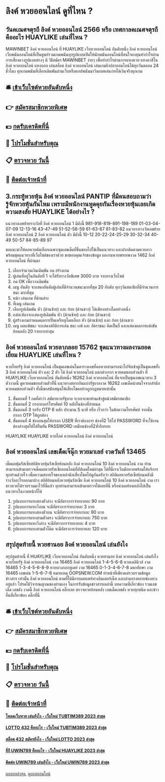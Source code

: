 # ลิงค์ หวยออนไลน์ ดูที่ไหน ?
## วันคเณศจตุรถี ลิงค์ หวยออนไลน์ 2566 หรือ เทศกาลคเณศจตุรถี คืออะไร HUAYLIKE เล่นที่ไหน ?
MAWINBET ลิงค์ หวยออนไลน์ ที่ HUAYLIKE เว็บหวยออนไลน์ อันดับหนึ่ง ลิงค์ หวยออนไลน์ เว็บพนันออนไลน์ที่เป็นศูนย์รวมเกมพนันทุกรูปแบบเปิดให้นักพนันออนไลน์ที่สนใจลงทุนทำกำไรผ่านการเสี่ยงดวงรูปแบบต่างๆ มี วิธีสมัคร MAWINBET ง่ายๆ เพื่อทำกำไรผ่านการแทงหวย แทงคาสิโน ลิงค์ หวยออนไลน์ แทงบอล เล่นสล็อต ลิงค์ หวยออนไลน์ เล่นเกมยิงปลาออนไลน์ได้ทุกวันตลอด 24 ชั่วโมง ทุกเกมพนันที่เลือกเดิมพันผ่านเว็บหรือแอปพนันมาวินเบทเล่นง่ายได้เงินจริงทุกเกม

## 🛎 [เข้าเว็บไซต์หวยอันดับหนึ่ง](https://bit.ly/3BG5bNw)
## 👉 [สมัครสมาชิกหวยพิเศษ](https://bit.ly/3BG5bNw)
## 💵 [กดรับเครดิตที่นี่](https://bit.ly/3C3mvgS)
## 👑 [โปรโมชั่นสำหรับตุณ](https://bit.ly/3C3mvgS)
## 📋 [ตรวจหวย วันนี้](https://bit.ly/3C3mvgS)
## 📱 [ติดต่อเจ้าหน้าที่](https://bit.ly/3C3mvgS)

## 3.กระทู้หวยหุ้น ลิงค์ หวยออนไลน์ PANTIP ที่มีคนสอบถามว่ารู้จักหวยหุ้นกันไหม เพราะมีพนักงานพูดคุยกันเรื่องหวยหุ้นเลยเกิดความสงสัย HUAYLIKE ได้อย่างไร ?
แนวทางเลขท้ายรางวัลที่ ลิงค์ หวยออนไลน์ 1 มีดังนี้
981-918-819-891-198-189
01-03-04-07-09
12-13-16
43-47-49
51-52-58-59
61-63-67
81-83-82
แนวทางรางวัลเลขท้าย ลิงค์ หวยออนไลน์ 2 ลิงค์ หวยออนไลน์ ตัว มีดังนี้
10-12
20-22-24-25-29
30-32-34
40-49
50-57
84-85-89
97

ขอแนะนำให้คอหวยคัดเลือกเฉพาะชุดเลขเด็ดที่ชื่นชอบไปใช้เป็นแนวทาง และฝากติดตามหวยลาว พร้อมชุดแนวทางที่เว็บไซต์ของเราด้วย
ขอขอบคุณเจ้าของข้อมูล
ผลงานหวยพรเทพงวด 1462 ลิงค์ หวยออนไลน์ ที่ผ่านมา
1. เลือกจำนวนเงินเดิมพัน กด สร้างเกม
2. ผู้เล่นที่อยู่ในอันดับที่ 1 จะได้รับรางวัลพิเศษ 3000 บาท จากทางเว็บไซต์
3. กด OK เพื่อวางเดิมพัน
4. เมนู อันดับ จะเเสดงอันดับผู้เล่นที่มีจำนวนชนะมากที่สุด 20 อับดับ ทุกๆวันสมาชิกที่มีจำนวนการชนะ มากที่สุด
5. หน้า เล่นเกม ที่ด้านล่าง
6. ที่เมนู เล่นเกม
7. เลือกรูปเดิมพัน หัว (ด้านซ้าย) เเละ ก้อย (ด้านขวา) ได้เพียงอย่างใดอย่างหนึ่ง
8. เเต่ละห้องจะเเสดงรูปเดิมพัน หัว (ด้านซ้าย) เเละ ก้อย (ด้านขวา)
9. ผู้สร้างเกมกำหนดผลการปั่นเหรียญโดยเลือก หัว (ด้านซ้าย) เเละ ก้อย (ด้านขวา
10. เมนู ผลเเพ้ชนะ จะเเสดงสถิติการเล่น ชนะ เเพ้ และ อัตราชนะ คิดเป็นกี่ และแสดงผลการเเข่งขันย้อนหลัง 20 รายการล่าสุด

## ลิงค์ หวยออนไลน์ หวยลาภลอย 15762 ชุดแนวทางผลงานยอดเยี่ยม HUAYLIKE เล่นที่ไหน ?
หวยไทยรัฐ ลิงค์ หวยออนไลน์ เป็นชุดเลขเด่นในตารางเลขที่คอหวยสามารถนำไปจับเข้าคู่เป็นชุดเลขทั้ง 3 ลิงค์ หวยออนไลน์ ตัว และ 2 ตัว ได้ ลิงค์ หวยออนไลน์ แตกต่างจาก หวยคมชอบส่วนตัว ที่ HUAYLIKE เว็บหวยออนไลน์ อันดับหนึ่ง 16262 ลิงค์ หวยออนไลน์ ที่แจกเป็นชุดเลขแนวทาง 3 ตัวงวดนี้ ดูหวยคมชอบส่วนตัวที่นี่ แนวทางสลากกินแบ่งรัฐบาลงวด 16262 เลขเด็ดน่าสนใจจากสำนักหวยคมชอบส่วนตัว ทั้งนี้ขอสนับสนุนให้เสี่ยงโชคอย่างถูกกฎหมายเท่านั้น
1. ขั้นตอนที่ 1 กดที่คำว่า สมัครหวยรัฐบาล ระบบจะพาท่านเข้าสู่หน้าสมัครสมาชิก
2. ขั้นตอนที่ 2 กรอกเบอร์โทรศัพท์ 10 หลักในช่องที่กำหนด
3. ขั้นตอนที่ 3 รอรับ OTP 6 หลัก ประมาน 5 นาที หรือ เร็วกว่า ในข้อความโทรศัพท์ จากนั้นกรอก OTP ให้ถูกต้อง
4. ขั้นตอนที่ 4 ช่องบนสุดให้กรอก USER ที่เราต้องการ ช่องที่2 ให้ใส่ PASSWORD ที่จะใช้งาน ช่องล่างสุดให้ใส่ยืนยัน PASSWORD เหมือนช่องที่2ซ้ำอีกรอบ

 HUAYLIKE HUAYLIKE หวยไลค์ หวยออนไลน์ ลิงค์ หวยออนไลน์

## ลิงค์ หวยออนไลน์ เลขเด็ดเจ๊นุ๊ก หวยมาเลย์ งวดวันที่ 13465
เช็คผลหุ้นรัสเซียสถิติหวยหุ้นรัสเซียย้อนหลัง ลิงค์ หวยออนไลน์ 10 ลิงค์ หวยออนไลน์ งวด ท่านสามารถเข้ามาตรวจเช็คผลหวยรัสเซียออนไลน์ที่อัปเดตใหม่ล่าสุด ได้ที่นี่เราเว็บมักหวยพร้อมให้บริการทุกท่านด้วยใจ เพื่อความสบายใจของเหล่านักเสี่ยงโชคไปดูกันครับว่า สถิติผลหวยรัสเซียย้อนหลังมีรางวัลอะไรออกมาบ้าง
สถิติย้อนหลังหวยหุ้นรัสเซีย ลิงค์ หวยออนไลน์ 10 ลิงค์ หวยออนไลน์ งวด เราชาวหวยได้รวบรวมมาไว้ที่นี่แล้ว ทุกท่านสามารถเข้ามาตรวจได้เลยที่นี่ หรือนำผลย้อนหลังไปเป็นแนวทางในงวดหน้าก็ได้
1. รูปแบบการแทงสองตัวล่าง จะมีอัตราการจ่ายบาทละ 90 บาท
2. รูปแบบการแทงวิ่งบน จะมีอัตราการจ่ายบาทละ 3 บาท
3. รูปแบบการแทงสองตัวบน จะมีอัตราการจ่ายบาทละ 90 บาท
4. รูปแบบการแทงสามตัวตรง จะมีอัตราการจ่ายบาทละ 750 บาท
5. รูปแบบการแทงวิ่งล่าง จะมีอัตราการจ่ายบาทละ 4 บาท
6. รูปแบบการแทงสามตัวโต๊ด จะมีอัตราการจ่ายบาทละ 120 บาท

## สรุปสุดท้ายนี้ หวยฮานอย ลิงค์ หวยออนไลน์ เล่นยังไง
สรุปสุดท้ายนี้ ที่ HUAYLIKE เว็บหวยออนไลน์ อันดับหนึ่ง หวยฮานอย ลิงค์ หวยออนไลน์ เล่นยังไง หวยไทยรัฐ ลิงค์ หวยออนไลน์ งวด 16465 ลิงค์ หวยออนไลน์ 1-4-5-6-8
หวยเดลินิวส์ งวด 16465 1-3-4-5-6-8-9
หวยบางกอกทูเดย์ งวด 16465 0-1-3-4-6-7-8
มหาทักษา งวด 16465 เลขเด่น 1-5-6-7-8
หมายเหตุ OOPSNEW.COM ทำหน้าที่เพียงแค่รวบรวมข้อมูล ข่าวสาร เท่านั้น ลิงค์ หวยออนไลน์ ตามที่ได้มีการเผยแพร่ทางอินเตอร์เน็ท และผ่านทางหลายช่องทางอยู่แล้ว โปรดใช้วิจารณญาณของท่านเอง ในการรับข้อมูลข่าวสารเหล่านี้
บทความที่เกี่ยวข้อง
รวมเลขเด็ด เลขดัง งวดนี้ ลิงค์ หวยออนไลน์ คลิ๊กเลย
ตรวจหวยย้อนหลัง เลขเด็ดเลขดัง หวยทุกชนิด และข่าวอื่นที่เกี่ยวข้อง คลิ๊กที่นี่

## 🛎 [เข้าเว็บไซต์หวยอันดับหนึ่ง](https://bit.ly/3BG5bNw)
## 👉 [สมัครสมาชิกหวยพิเศษ](https://bit.ly/3BG5bNw)
## 💵 [กดรับเครดิตที่นี่](https://bit.ly/3C3mvgS)
## 👑 [โปรโมชั่นสำหรับตุณ](https://bit.ly/3C3mvgS)
## 📋 [ตรวจหวย วันนี้](https://bit.ly/3C3mvgS)
## 📱 [ติดต่อเจ้าหน้าที่](https://bit.ly/3C3mvgS)

#### [โหลดเว็บหวย เล่นยังไง - เว็บใหม่ TUBTIM389 2023 ล่าสุด](https://atom.io/themes/โหลดเว็บหวย%20เล่นยังไง%20-%20เว็บใหม่%20tubtim389%202023%20ล่าสุด)
#### [LOTTO 432 คืออะไร - เว็บใหม่ TUBTIM389 2023 ล่าสุด](https://atom.io/themes/lotto%20432%20คืออะไร%20-%20เว็บใหม่%20tubtim389%202023%20ล่าสุด)
#### [สล็อต 432 สมัครยังไง - เว็บใหม่ LOTTO 2023 ล่าสุด](https://atom.io/themes/สล็อต%20432%20สมัครยังไง%20-%20เว็บใหม่%20lotto%202023%20ล่าสุด)
#### [ยี่กี UWIN789 คืออะไร - เว็บใหม่ HUAYLIKE 2023 ล่าสุด](https://atom.io/themes/ยี่กี%20uwin789%20คืออะไร%20-%20เว็บใหม่%20huaylike%202023%20ล่าสุด)
#### [ติดต่อ UWIN789 เล่นยังไง - เว็บใหม่ UWIN789 2023 ล่าสุด](https://atom.io/themes/ติดต่อ%20uwin789%20เล่นยังไง%20-%20เว็บใหม่%20uwin789%202023%20ล่าสุด)

[ผลบอลล่าสุด](https://siamsport.tv "ผลบอลล่าสุด"), [ดูบอลออนไลน์](https://siamsport.tv/ดูบอลสด "ดูบอลออนไลน์")